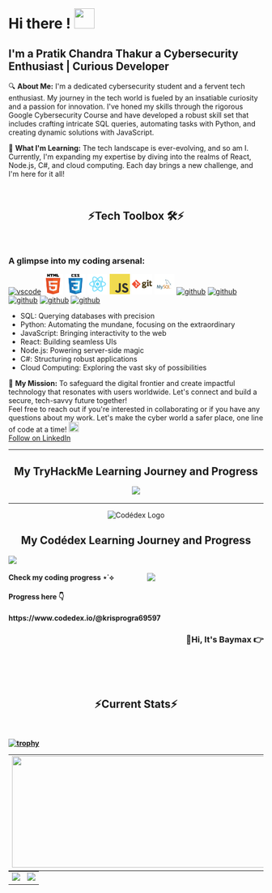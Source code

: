 <div id="header" align="center">
  <img src="https://komarev.com/ghpvc/?username=Pratikchandrathakur&style=for-the-badge&color=red" alt=""/>
</div>

# Hi there ! <img src="https://github.com/user-attachments/assets/310249da-3484-4df6-86d2-21d4e71d9592" width="40px" height="40px" />

## I'm a Pratik Chandra Thakur a Cybersecurity Enthusiast | Curious Developer 

🔍 **About Me:**
I'm a dedicated cybersecurity student and a fervent tech enthusiast. My journey in the tech world is fueled by an insatiable curiosity and a passion for innovation. I've honed my skills through the rigorous Google Cybersecurity Course and have developed a robust skill set that includes crafting intricate SQL queries, automating tasks with Python, and creating dynamic solutions with JavaScript.

🌱 **What I'm Learning:**
The tech landscape is ever-evolving, and so am I. Currently, I'm expanding my expertise by diving into the realms of React, Node.js, C#, and cloud computing. Each day brings a new challenge, and I'm here for it all!

<br/>
  <h2 align="center">⚡Tech Toolbox 🛠️⚡</h2>
<br>

### A glimpse into my coding arsenal:

[<img src='https://upload.wikimedia.org/wikipedia/commons/thumb/2/2d/Visual_Studio_Code_1.18_icon.svg/1200px-Visual_Studio_Code_1.18_icon.svg.png' alt='vscode' height='40'>](https://github.com/Pratikchandrathakur)  [<img src='https://raw.githubusercontent.com/github/explore/80688e429a7d4ef2fca1e82350fe8e3517d3494d/topics/html/html.png' alt='html' height='40'>](https://www.linkedin.com/in/pratik-chandra-thakur-739325269/)  [<img src='https://raw.githubusercontent.com/github/explore/80688e429a7d4ef2fca1e82350fe8e3517d3494d/topics/css/css.png' alt='css' height='40'>](#)  [<img src='https://raw.githubusercontent.com/github/explore/80688e429a7d4ef2fca1e82350fe8e3517d3494d/topics/react/react.png' alt='reactjs' height='40'>](#)  [<img src='https://raw.githubusercontent.com/github/explore/80688e429a7d4ef2fca1e82350fe8e3517d3494d/topics/javascript/javascript.png' alt='js' height='40'>](https://github.com/Pratikchandrathakur/JavaScript_Professional)  [<img src='https://raw.githubusercontent.com/github/explore/80688e429a7d4ef2fca1e82350fe8e3517d3494d/topics/git/git.png' alt='git' height='40'>](https://github.com/Pratikchandrathakur) [<img src='https://raw.githubusercontent.com/github/explore/80688e429a7d4ef2fca1e82350fe8e3517d3494d/topics/mysql/mysql.png' alt='mysql' height='40'>](#)  [<img src='https://github.githubassets.com/images/modules/logos_page/GitHub-Mark.png' alt='github' height='40'>](#)  [<img src='https://static.vecteezy.com/system/resources/previews/006/030/600/non_2x/abstract-cloud-logo-blue-shape-cloud-computing-isolated-on-white-background-usable-for-business-and-technology-logos-flat-logo-design-template-element-vector.jpg' alt='github' height='40'>](#)  [<img src='https://logos-download.com/wp-content/uploads/2016/09/Node_logo_NodeJS.png' alt='github' height='40'>](#)  [<img src='https://logos-download.com/wp-content/uploads/2016/10/Python_logo_icon.png' alt='github' height='40'>](#) [<img src='https://static-00.iconduck.com/assets.00/csharp-icon-877x1024-u90gkl28.png' alt='github' height='40'>](#)
 
- SQL: Querying databases with precision
- Python: Automating the mundane, focusing on the extraordinary
- JavaScript: Bringing interactivity to the web
- React: Building seamless UIs
- Node.js: Powering server-side magic
- C#: Structuring robust applications
- Cloud Computing: Exploring the vast sky of possibilities


🚀 **My Mission:**
To safeguard the digital frontier and create impactful technology that resonates with users worldwide. Let's connect and build a secure, tech-savvy future together!
<br/>
Feel free to reach out if you're interested in collaborating or if you have any questions about my work. Let's make the cyber world a safer place, one line of code at a time! <img src="https://raw.githubusercontent.com/Tarikul-Islam-Anik/Animated-Fluent-Emojis/master/Emojis/Hand%20gestures/Handshake.png" width="20px" height="20px">    
<a class="libutton" href="https://www.linkedin.com/comm/mynetwork/discovery-see-all?usecase=PEOPLE_FOLLOWS&followMember=pratikchandrathakur" target="_blank">Follow on LinkedIn</a>
<!--
**Pratikchandrathakur/Pratikchandrathakur** is a ✨ _special_ ✨ repository because its `README.md` (this file) appears on your GitHub profile.

Here are some ideas to get you started:

- 🔭 I’m currently working on ...
- 🌱 I’m currently learning ...
- 👯 I’m looking to collaborate on ...
- 🤔 I’m looking for help with ...
- 💬 Ask me about ...
- 📫 How to reach me: ...
- 😄 Pronouns: ...
- ⚡ Fun fact: ...
-->
----
<h2 align="center">My TryHackMe Learning Journey and Progress</h2>
<p align="center">
  <a href="https://tryhackme.com/r/p/krishackersu"><img src="https://github.com/user-attachments/assets/3e51f890-4c79-4791-ba46-abf2eff1f053"/>
</a>
</p>

----
<p align="center">
  <picture>
  <source media="(prefers-color-scheme: dark)" srcset="https://github.com/codedex-io/.github/assets/65576812/6dd61b76-4149-4515-bb4c-495ed30ba712" width="250px">
  <source media="(prefers-color-scheme: light)" srcset="https://github.com/codedex-io/.github/assets/65576812/bad9de45-9136-4569-a2cd-b28365c32d51" width="250px">
  <img alt="Codédex Logo" src="https://github.com/codedex-io/.github/assets/65576812/bad9de45-9136-4569-a2cd-b28365c32d51" width="400px">
</picture>

<h2 align="center">My Codédex Learning Journey and Progress</h2>
  <img align=left src="https://github.com/codedex-io/.github/assets/65576812/c52c79df-d10d-412e-b0ef-ec0b969d2a5d" width="230px">
<br /><br />
<strong>Check my coding progress ⋆˙⟡ <strong />
  <img align="right" src="https://www.codedex.io/api/petStatus?user=krisprogra69597" width=230px>
 
  <h4>Progress here 👇</h4> https://www.codedex.io/@krisprogra69597
  <br/>
  <h3 align="right" color="cyan">👋Hi, It's Baymax 👉</h3>

   
  <br/>
  <br/>
  <br/>
  <h2 align="center">⚡Current Stats⚡</h2>
<br>

  [![trophy](https://github-profile-trophy.vercel.app/?username=Pratikchandrathakur&title=Stars,Followers,Commits,Repositories,MultipleLang,Experience,PullRequest,Issues&theme=onedark)](https://github.com/ryo-ma/github-profile-trophy)
<table style="margin: auto;">
    <tr>
        <td align="center">
            <img width="800" height="220" src="https://streak-stats.demolab.com?user=Pratikchandrathakur&theme=radical&hide_border=true&border_radius=10&card_width=800&cache_seconds=1000">
        </td>
    </tr>
</table>

<div style="text-align: center;">
    <table style="margin: auto;">
        <tr>
            <td>
                <img src="https://github-readme-stats.vercel.app/api?username=Pratikchandrathakur&count_private=true&show_icons=true&border_radius=10&theme=radical&cache_seconds=1400"/>
            </td>
            <td>
                <img src="https://github-readme-stats.vercel.app/api/top-langs/?username=Pratikchandrathakur&langs_count=10&layout=compact&border_radius=10&theme=radical&hide=php,scss,css,html,batchfile,gherkin,freemarker,xslt,tsql,ruby&cache_seconds=1000"/>
            </td>
        </tr>
    </table>
</div>
